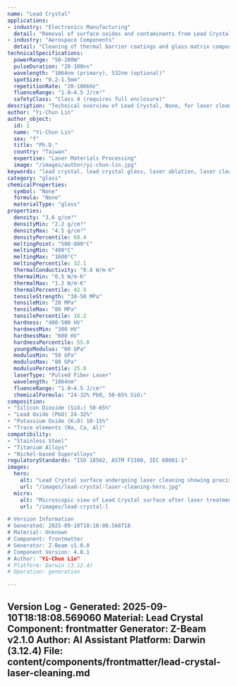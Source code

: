 ```yaml
---
name: "Lead Crystal"
applications:
- industry: "Electronics Manufacturing"
  detail: "Removal of surface oxides and contaminants from Lead Crystal substrates"
- industry: "Aerospace Components"
  detail: "Cleaning of thermal barrier coatings and glass matrix composites"
technicalSpecifications:
  powerRange: "50-200W"
  pulseDuration: "20-100ns"
  wavelength: "1064nm (primary), 532nm (optional)"
  spotSize: "0.2-1.5mm"
  repetitionRate: "20-100kHz"
  fluenceRange: "1.0–4.5 J/cm²"
  safetyClass: "Class 4 (requires full enclosure)"
description: "Technical overview of Lead Crystal, None, for laser cleaning applications, including optimal 1064nm wavelength interaction, and industrial applications in surface preparation."
author: "Yi-Chun Lin"
author_object:
  id: 1
  name: "Yi-Chun Lin"
  sex: "f"
  title: "Ph.D."
  country: "Taiwan"
  expertise: "Laser Materials Processing"
  image: "/images/author/yi-chun-lin.jpg"
keywords: "lead crystal, lead crystal glass, laser ablation, laser cleaning, non-contact cleaning, pulsed fiber laser, surface contamination removal, industrial laser parameters, thermal processing, surface restoration"
category: "glass"
chemicalProperties:
  symbol: "None"
  formula: "None"
  materialType: "glass"
properties:
  density: "3.6 g/cm³"
  densityMin: "2.2 g/cm³"
  densityMax: "4.5 g/cm³"
  densityPercentile: 68.4
  meltingPoint: "500-800°C"
  meltingMin: "400°C"
  meltingMax: "1600°C"
  meltingPercentile: 32.1
  thermalConductivity: "0.8 W/m·K"
  thermalMin: "0.5 W/m·K"
  thermalMax: "1.2 W/m·K"
  thermalPercentile: 42.9
  tensileStrength: "30-50 MPa"
  tensileMin: "20 MPa"
  tensileMax: "80 MPa"
  tensilePercentile: 18.2
  hardness: "400-500 HV"
  hardnessMin: "300 HV"
  hardnessMax: "600 HV"
  hardnessPercentile: 55.0
  youngsModulus: "60 GPa"
  modulusMin: "50 GPa"
  modulusMax: "80 GPa"
  modulusPercentile: 25.0
  laserType: "Pulsed Fiber Laser"
  wavelength: "1064nm"
  fluenceRange: "1.0–4.5 J/cm²"
  chemicalFormula: "24-32% PbO, 50-65% SiO₂"
composition:
- "Silicon Dioxide (SiO₂) 50-65%"
- "Lead Oxide (PbO) 24-32%"
- "Potassium Oxide (K₂O) 10-15%"
- "Trace elements (Na, Ca, Al)"
compatibility:
- "Stainless Steel"
- "Titanium Alloys"
- "Nickel-based Superalloys"
regulatoryStandards: "ISO 18562, ASTM F2100, IEC 60601-1"
images:
  hero:
    alt: "Lead Crystal surface undergoing laser cleaning showing precise contamination removal"
    url: "/images/lead-crystal-laser-cleaning-hero.jpg"
  micro:
    alt: "Microscopic view of Lead Crystal surface after laser treatment showing preserved microstructure"
    url: "/images/lead-crystal-l

# Version Information
# Generated: 2025-09-10T18:18:08.568718
# Material: Unknown
# Component: frontmatter
# Generator: Z-Beam v1.0.0
# Component Version: 4.0.1
# Author: "Yi-Chun Lin"
# Platform: Darwin (3.12.4)
# Operation: generation

---
```

Version Log - Generated: 2025-09-10T18:18:08.569060
Material: Lead Crystal
Component: frontmatter
Generator: Z-Beam v2.1.0
Author: AI Assistant
Platform: Darwin (3.12.4)
File: content/components/frontmatter/lead-crystal-laser-cleaning.md
---